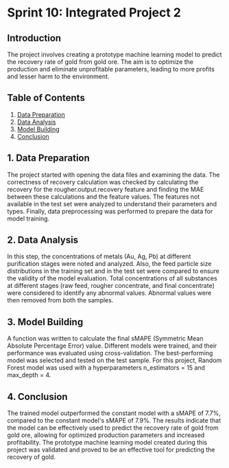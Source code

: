 # Sprint 10: Integrated Project 2

## Introduction

The project involves creating a prototype machine learning model to predict the recovery rate of gold from gold ore. The aim is to optimize the production and eliminate unprofitable parameters, leading to more profits and lesser harm to the environment.

## Table of Contents

1. [Data Preparation](#data-preparation)
2. [Data Analysis](#data-analysis)
3. [Model Building](#model-building)
4. [Conclusion](#conclusion)

<a name="data-preparation"></a>
## 1. Data Preparation

The project started with opening the data files and examining the data. The correctness of recovery calculation was checked by calculating the recovery for the rougher.output.recovery feature and finding the MAE between these calculations and the feature values. The features not available in the test set were analyzed to understand their parameters and types. Finally, data preprocessing was performed to prepare the data for model training.

<a name="data-analysis"></a>
## 2. Data Analysis

In this step, the concentrations of metals (Au, Ag, Pb) at different purification stages were noted and analyzed. Also, the feed particle size distributions in the training set and in the test set were compared to ensure the validity of the model evaluation. Total concentrations of all substances at different stages (raw feed, rougher concentrate, and final concentrate) were considered to identify any abnormal values. Abnormal values were then removed from both the samples.

<a name="model-building"></a>
## 3. Model Building

A function was written to calculate the final sMAPE (Symmetric Mean Absolute Percentage Error) value. Different models were trained, and their performance was evaluated using cross-validation. The best-performing model was selected and tested on the test sample. For this project, Random Forest model was used with a hyperparameters n_estimators = 15 and max_depth = 4.

<a name="conclusion"></a>
## 4. Conclusion

The trained model outperformed the constant model with a sMAPE of 7.7%, compared to the constant model's sMAPE of 7.9%. The results indicate that the model can be effectively used to predict the recovery rate of gold from gold ore, allowing for optimized production parameters and increased profitability. The prototype machine learning model created during this project was validated and proved to be an effective tool for predicting the recovery of gold.
